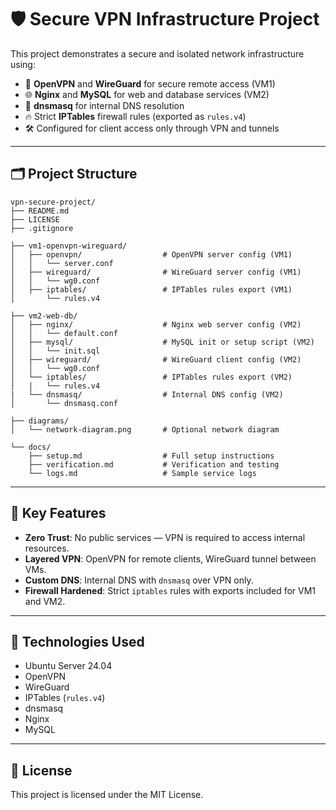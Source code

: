 # 🛡️ Secure VPN Infrastructure Project

This project demonstrates a secure and isolated network infrastructure using:

- 🔐 **OpenVPN** and **WireGuard** for secure remote access (VM1)
- 🌐 **Nginx** and **MySQL** for web and database services (VM2)
- 📡 **dnsmasq** for internal DNS resolution
- 🔥 Strict **IPTables** firewall rules (exported as `rules.v4`)
- 🛠️ Configured for client access only through VPN and tunnels

---

## 🗂️ Project Structure

```
vpn-secure-project/
├── README.md
├── LICENSE
├── .gitignore

├── vm1-openvpn-wireguard/
│   ├── openvpn/                  # OpenVPN server config (VM1)
│   │   └── server.conf
│   ├── wireguard/                # WireGuard server config (VM1)
│   │   └── wg0.conf
│   ├── iptables/                 # IPTables rules export (VM1)
│       └── rules.v4

├── vm2-web-db/
│   ├── nginx/                    # Nginx web server config (VM2)
│   │   └── default.conf
│   ├── mysql/                    # MySQL init or setup script (VM2)
│   │   └── init.sql
│   ├── wireguard/                # WireGuard client config (VM2)
│   │   └── wg0.conf
│   └── iptables/                 # IPTables rules export (VM2)
│   |   └── rules.v4
|   └── dnsmasq/                  # Internal DNS config (VM2)
│       └── dnsmasq.conf

├── diagrams/
│   └── network-diagram.png       # Optional network diagram

└── docs/
    ├── setup.md                  # Full setup instructions
    ├── verification.md           # Verification and testing
    └── logs.md                   # Sample service logs
```

---

## 🚀 Key Features

- **Zero Trust**: No public services — VPN is required to access internal resources.
- **Layered VPN**: OpenVPN for remote clients, WireGuard tunnel between VMs.
- **Custom DNS**: Internal DNS with `dnsmasq` over VPN only.
- **Firewall Hardened**: Strict `iptables` rules with exports included for VM1 and VM2.

---

## 🧪 Technologies Used

- Ubuntu Server 24.04
- OpenVPN
- WireGuard
- IPTables (`rules.v4`)
- dnsmasq
- Nginx
- MySQL

---

## 📝 License

This project is licensed under the MIT License.
